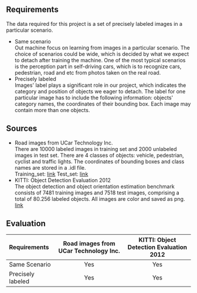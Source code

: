 ## Requirements ##
The data required for this project is a set of precisely labeled images in a particular scenario. 

- Same scenario  
Out machine focus on learning from images in a particular scenario. The choice of scenarios could be wide, which is decided by what we expect to detach after training the machine. One of the most typical scenarios is the perception part in self-driving cars, which is to recognize cars, pedestrian, road and etc from photos taken on the real road.
- Precisely labeled   
 Images' label plays a significant role in our project, which indicates the category and position of objects we eager to detach. The label for one particular image has to include the following information: objects' category names, the coordinates of their bounding box. Each image may contain more than one objects. 

## Sources ##
- Road images from UCar Technology Inc.  
There are 10000 labeled images in training set and 2000 unlabeled images in test set. There are 4 classes of objects: vehicle, pedestrian, cyclist and traffic lights. The coordinates of bounding boxes and class names are stored in a .idl file.  
Training_set: [link](https://s3-us-west-2.amazonaws.com/us-office/competition/training.zip)
Test_set: [link](https://s3-us-west-2.amazonaws.com/us-office/competition/testing.zip)
- KITTI: Object Detection Evaluation 2012  
The object detection and object orientation estimation benchmark consists of 7481 training images and 7518 test images, comprising a total of 80.256 labeled objects. All images are color and saved as png.
[link](http://www.cvlibs.net/datasets/kitti/eval_object.php?obj_benchmark)

## Evaluation ##
|  Requirements | Road images from UCar Technology Inc. | KITTI: Object Detection Evaluation 2012|
| :------------------   |:-----------------:|:------:|
| Same Scenario | Yes |  Yes|
| Precisely labeled     | Yes    |Yes| 
                         
